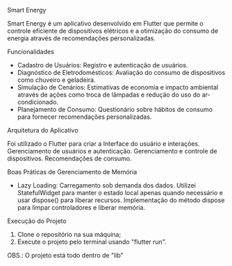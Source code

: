 Smart Energy

Smart Energy é um aplicativo desenvolvido em Flutter que permite o controle eficiente de dispositivos elétricos e a otimização do consumo de energia através de recomendações personalizadas.

Funcionalidades
- Cadastro de Usuários: Registro e autenticação de usuários.
- Diagnóstico de Eletrodomésticos: Avaliação do consumo de dispositivos como chuveiro e geladeira.
- Simulação de Cenários: Estimativas de economia e impacto ambiental através de ações como troca de lâmpadas e redução do uso do ar-condicionado.
- Planejamento de Consumo: Questionário sobre hábitos de consumo para fornecer recomendações personalizadas.

Arquitetura do Aplicativo

Foi utilizado o Flutter para criar a Interface do usuário e interações.
Gerenciamento de usuários e autenticação.
Gerenciamento e controle de dispositivos.
Recomendações de consumo.

Boas Práticas de Gerenciamento de Memória

- Lazy Loading: Carregamento sob demanda dos dados.
Utilizei  StatefulWidget para manter o estado local apenas quando necessário e usar dispose() para liberar recursos.
Implementação do método dispose para limpar controladores e liberar memória.

Execução do Projeto
1. Clone o repositório na sua máquina;
2. Execute o projeto pelo terminal usando "flutter run".
   
OBS.: O projeto está todo dentro de "lib"
